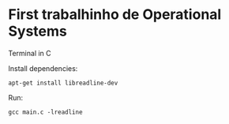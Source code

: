 # First trabalhinho de Operational Systems

Terminal in C

Install dependencies:
```
apt-get install libreadline-dev
```

Run:
```
gcc main.c -lreadline
```

